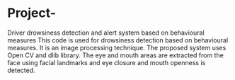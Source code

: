 # Project-
Driver drowsiness detection and alert system based on behavioural measures 
This code is used for drowsiness detection based on behavioural measures. It is an image processing technique.
 The proposed system uses Open CV and dlib library. The eye and mouth areas are extracted from the face using facial landmarks and  eye closure and mouth openness is detected.
